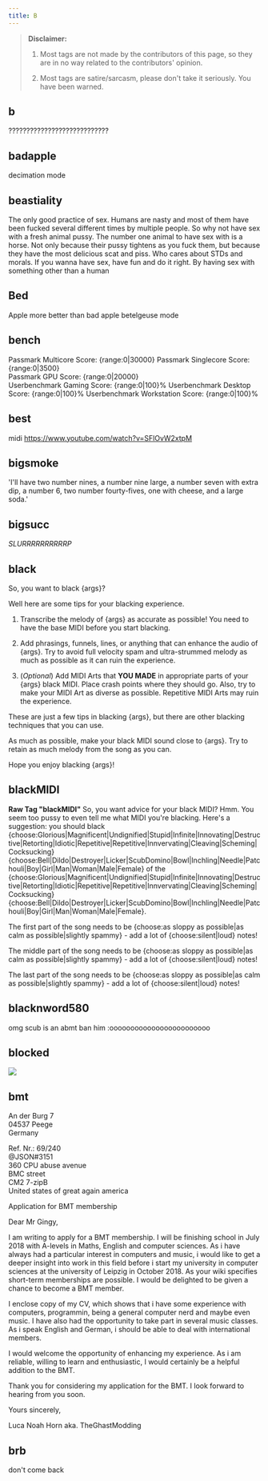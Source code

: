 ```yaml
---
title: B
---
```


> **Disclaimer:** 
> 
> 1. Most tags are not made by the contributors of this page, so they are in no way related to the contributors' opinion.
> 
> 2. Most tags are satire/sarcasm, please don't take it seriously. You have been warned.

## b

​᠎?️?️?️?️?️?️?️?️?️?️?️?️?️?️?️?️?️?️?️?️?️?️?️?️?️?️?️?️

## badapple

​decimation mode

## beastiality

​᠎The only good practice of sex. Humans are nasty and most of them have been fucked several different times by multiple people. So why not have sex with a fresh animal pussy. The number one animal to have sex with is a horse. Not only because their pussy tightens as you fuck them, but because they have the most delicious scat and piss. Who cares about STDs and morals. If you wanna have sex, have fun and do it right. By having sex with something other than a human

## Bed

​Apple more better than bad apple betelgeuse mode

## bench

᠎Passmark Multicore Score: {range:0|30000} 
Passmark Singlecore Score: {range:0|3500}  
Passmark GPU Score: {range:0|20000}  
Userbenchmark Gaming Score: {range:0|100}% 
Userbenchmark Desktop Score: {range:0|100}% 
Userbenchmark Workstation Score: {range:0|100}%

## best

​midi https://www.youtube.com/watch?v=SFlOvW2xtpM

## bigsmoke

​​᠎'I'll have two number nines, a number nine large, a number seven with extra dip, a number 6, two number fourty-fives, one with cheese, and a large soda.'

## bigsucc

​*SLURRRRRRRRRRP*

## black

So, you want to black {args}?

Well here are some tips for your blacking experience. 

1. Transcribe the melody of {args} as accurate as possible! You need to have the base MIDI before you start blacking.

2. Add phrasings, funnels, lines, or anything that can enhance the audio of {args}. Try to avoid full velocity spam and ultra-strummed melody as much as possible as it can ruin the experience.

3. (*Optional*) Add MIDI Arts that **YOU MADE** in appropriate parts of your {args} black MIDI. Place crash points where they should go. Also, try to make your MIDI Art as diverse as possible. Repetitive MIDI Arts may ruin the experience.

These are just a few tips in blacking {args}, but there are other blacking techniques that you can use.

As much as possible, make your black MIDI sound close to {args}. Try to retain as much melody from the song as you can.

Hope you enjoy blacking {args}!

## blackMIDI

​**Raw Tag "blackMIDI"**
᠎So, you want advice for your black MIDI? Hmm. You seem too pussy to even tell me what MIDI you're blacking. Here's a suggestion: you should black {choose:Glorious|Magnificent|Undignified|Stupid|Infinite|Innovating|Destructive|Retorting|Idiotic|Repetitive|Repetitive|Innvervating|Cleaving|Scheming|Cocksucking} {choose:Bell|Dildo|Destroyer|Licker|ScubDomino|Bowl|Inchling|Needle|Patchouli|Boy|Girl|Man|Woman|Male|Female} of the {choose:Glorious|Magnificent|Undignified|Stupid|Infinite|Innovating|Destructive|Retorting|Idiotic|Repetitive|Repetitive|Innvervating|Cleaving|Scheming|Cocksucking} {choose:Bell|Dildo|Destroyer|Licker|ScubDomino|Bowl|Inchling|Needle|Patchouli|Boy|Girl|Man|Woman|Male|Female}.

The first part of the song needs to be {choose:as sloppy as possible|as calm as possible|slightly spammy} - add a lot of {choose:silent|loud} notes!

The middle part of the song needs to be {choose:as sloppy as possible|as calm as possible|slightly spammy} - add a lot of {choose:silent|loud} notes!

The last part of the song needs to be {choose:as sloppy as possible|as calm as possible|slightly spammy} - add a lot of {choose:silent|loud} notes!

## blacknword580

omg scub is an abmt ban him :oooooooooooooooooooooooo

## blocked

![](https://cdn.discordapp.com/attachments/216118389016363008/293705890068955136/unknown.png)

## bmt

​᠎An der Burg 7  
04537 Peege  
Germany  

Ref. Nr.: 69/240  
@​JSON#3151  
360 CPU abuse avenue  
BMC street  
CM2 7-zipB  
United states of great again america

Application for BMT membership

Dear Mr Gingy,

I am writing to apply for a BMT membership. I will be finishing school in July 2018 with A-levels in Maths, English and computer sciences. As i have always had a particular interest in computers and music, i would like to get a deeper insight into work in this field before i start my university in computer sciences at the university of Leipzig in October 2018. As your wiki specifies short-term memberships are possible. I would be delighted to be given a chance to become a BMT member.

I enclose copy of my CV, which shows that i have some experience with computers, programmin, being a general computer nerd and maybe even music. I have also had the opportunity to take part in several music classes. As i speak English and German, i should be able to deal with international members.

I would welcome the opportunity of enhancing my experience. As i am reliable, willing to learn and enthusiastic, I would certainly be a helpful addition to the BMT.

Thank you for considering my application for the BMT. I look forward to hearing from you soon.

Yours sincerely,

Luca Noah Horn aka. TheGhastModding

## brb

don't come back
